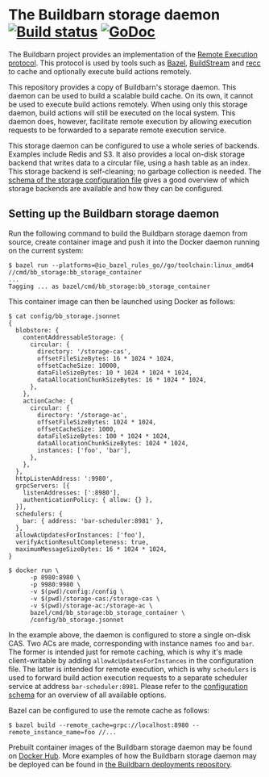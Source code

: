 # The Buildbarn storage daemon [![Build status](https://github.com/buildbarn/bb-storage/workflows/CI/badge.svg)](https://github.com/buildbarn/bb-storage/actions) [![GoDoc](https://godoc.org/github.com/buildbarn/bb-storage?status.svg)](https://godoc.org/github.com/buildbarn/bb-storage)

The Buildbarn project provides an implementation of the
[Remote Execution protocol](https://github.com/bazelbuild/remote-apis).
This protocol is used by tools such as [Bazel](https://bazel.build/),
[BuildStream](https://wiki.gnome.org/Projects/BuildStream/) and
[recc](https://gitlab.com/bloomberg/recc) to cache and optionally
execute build actions remotely.

This repository provides a copy of Buildbarn's storage daemon. This
daemon can be used to build a scalable build cache. On its own, it
cannot be used to execute build actions remotely. When using only this
storage daemon, build actions will still be executed on the local
system. This daemon does, however, facilitate remote execution by
allowing execution requests to be forwarded to a separate remote
execution service.

This storage daemon can be configured to use a whole series of backends.
Examples include Redis and S3. It also provides a local on-disk storage
backend that writes data to a circular file, using a hash table as an
index. This storage backend is self-cleaning; no garbage collection is
needed. The [schema of the storage configuration file](https://github.com/buildbarn/bb-storage/blob/master/pkg/proto/configuration/bb_storage/bb_storage.proto)
gives a good overview of which storage backends are available and how
they can be configured.

## Setting up the Buildbarn storage daemon

Run the following command to build the Buildbarn storage daemon from
source, create container image and push it into the Docker daemon
running on the current system:

```
$ bazel run --platforms=@io_bazel_rules_go//go/toolchain:linux_amd64 //cmd/bb_storage:bb_storage_container
...
Tagging ... as bazel/cmd/bb_storage:bb_storage_container
```

This container image can then be launched using Docker as follows:

```
$ cat config/bb_storage.jsonnet
{
  blobstore: {
    contentAddressableStorage: {
      circular: {
        directory: '/storage-cas',
        offsetFileSizeBytes: 16 * 1024 * 1024,
        offsetCacheSize: 10000,
        dataFileSizeBytes: 10 * 1024 * 1024 * 1024,
        dataAllocationChunkSizeBytes: 16 * 1024 * 1024,
      },
    },
    actionCache: {
      circular: {
        directory: '/storage-ac',
        offsetFileSizeBytes: 1024 * 1024,
        offsetCacheSize: 1000,
        dataFileSizeBytes: 100 * 1024 * 1024,
        dataAllocationChunkSizeBytes: 1024 * 1024,
        instances: ['foo', 'bar'],
      },
    },
  },
  httpListenAddress: ':9980',
  grpcServers: [{
    listenAddresses: [':8980'],
    authenticationPolicy: { allow: {} },
  }],
  schedulers: {
    bar: { address: 'bar-scheduler:8981' },
  },
  allowAcUpdatesForInstances: ['foo'],
  verifyActionResultCompleteness: true,
  maximumMessageSizeBytes: 16 * 1024 * 1024,
}

$ docker run \
      -p 8980:8980 \
      -p 9980:9980 \
      -v $(pwd)/config:/config \
      -v $(pwd)/storage-cas:/storage-cas \
      -v $(pwd)/storage-ac:/storage-ac \
      bazel/cmd/bb_storage:bb_storage_container \
      /config/bb_storage.jsonnet
```

In the example above, the daemon is configured to store a single on-disk
CAS. Two ACs are made, corresponding with instance names `foo` and
`bar`. The former is intended just for remote caching, which is why it's
made client-writable by adding `allowAcUpdatesForInstances` in the
configuration file. The latter is intended for remote execution, which
is why `schedulers` is used to forward build action execution requests
to a separate scheduler service at address `bar-scheduler:8981`.
Please refer to the [configuration schema](https://github.com/buildbarn/bb-storage/blob/master/pkg/proto/configuration/bb_storage/bb_storage.proto)
for an overview of all available options.

Bazel can be configured to use the remote cache as follows:

```
$ bazel build --remote_cache=grpc://localhost:8980 --remote_instance_name=foo //...
```

Prebuilt container images of the Buildbarn storage daemon may be found
on [Docker Hub](https://hub.docker.com/r/buildbarn/bb-storage). More
examples of how the Buildbarn storage daemon may be deployed can be
found in [the Buildbarn deployments repository](https://github.com/buildbarn/bb-deployments).
